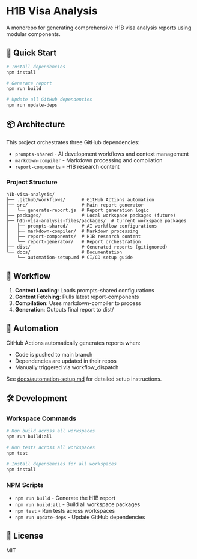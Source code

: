 # H1B Visa Analysis

A monorepo for generating comprehensive H1B visa analysis reports using modular components.

## 🚀 Quick Start

```bash
# Install dependencies
npm install

# Generate report
npm run build

# Update all GitHub dependencies
npm run update-deps
```

## 📦 Architecture

This project orchestrates three GitHub dependencies:
- `prompts-shared` - AI development workflows and context management
- `markdown-compiler` - Markdown processing and compilation
- `report-components` - H1B research content

### Project Structure

```
h1b-visa-analysis/
├── .github/workflows/      # GitHub Actions automation
├── src/                    # Main report generator
│   └── generate-report.js  # Report generation logic
├── packages/               # Local workspace packages (future)
├── h1b-visa-analysis-files/packages/  # Current workspace packages
│   ├── prompts-shared/     # AI workflow configurations
│   ├── markdown-compiler/  # Markdown processing
│   ├── report-components/  # H1B research content
│   └── report-generator/   # Report orchestration
├── dist/                   # Generated reports (gitignored)
└── docs/                   # Documentation
    └── automation-setup.md # CI/CD setup guide
```

## 🔄 Workflow

1. **Context Loading**: Loads prompts-shared configurations
2. **Content Fetching**: Pulls latest report-components
3. **Compilation**: Uses markdown-compiler to process
4. **Generation**: Outputs final report to dist/

## 🤖 Automation

GitHub Actions automatically generates reports when:
- Code is pushed to main branch
- Dependencies are updated in their repos
- Manually triggered via workflow_dispatch

See [docs/automation-setup.md](docs/automation-setup.md) for detailed setup instructions.

## 🛠️ Development

### Workspace Commands

```bash
# Run build across all workspaces
npm run build:all

# Run tests across all workspaces
npm test

# Install dependencies for all workspaces
npm install
```

### NPM Scripts

- `npm run build` - Generate the H1B report
- `npm run build:all` - Build all workspace packages
- `npm test` - Run tests across workspaces
- `npm run update-deps` - Update GitHub dependencies

## 📄 License

MIT
